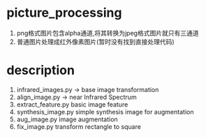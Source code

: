 # picture_processing
1. png格式图片包含alpha通道,将其转换为jpeg格式图片就只有三通道  
2. 普通图片处理成红外像素图片(暂时没有找到直接处理代码)  

# description
1. infrared_images.py -> base image transformation  
2. align_image.py -> near Infrared Spectrum  
3. extract_feature.py basic image feature  
4. synthesis_image.py simple synthesis image for augmentation  
5. aug_image.py image augmentation  
6. fix_image.py  transform rectangle to square  
